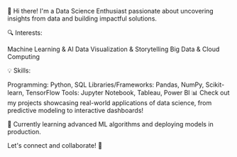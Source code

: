 👋 Hi there! I'm a Data Science Enthusiast passionate about uncovering insights from data and building impactful solutions.

🔍 Interests:

Machine Learning & AI
Data Visualization & Storytelling
Big Data & Cloud Computing

💡 Skills:

Programming: Python, SQL
Libraries/Frameworks: Pandas, NumPy, Scikit-learn, TensorFlow
Tools: Jupyter Notebook, Tableau, Power BI
📊 Check out my projects showcasing real-world applications of data science, from predictive modeling to interactive dashboards!

🌱 Currently learning advanced ML algorithms and deploying models in production.

Let's connect and collaborate! 🚀
